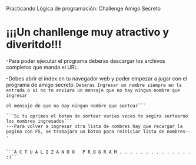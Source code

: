 Practicando Lógica de programación: Challenge Amigo Secreto

<h1> ¡¡¡Un chanllenge muy atractivo y diveritdo!!!</h1>

-Para poder ejecutar el programa deberas descargar los archivos completos que manda el URL. 

-Debes abrir el index en tu navegador web y poder empezar a jugar con el programa de amigo secreto. 
```Deberas Ingresar un nombre siempre en la entrada o si no te enviara un mensaje que no hay ningun nombre que ingresar```
```Tambien debes ingresar por lo menos dos nombres a la lista para que se puedan sortear porque si no ingresas ningun nombre el mismo boton de sortear te enviara
el mensaje de que no hay ningun nombre que sortear```

```Si tu oprimes el boton de sortear varias veces te segira sortearno los nombres ingresados```
---Para volver a ingresar otra lista de nombres hay que recargar la pagina con F5, se trabajara un boton para reiniciar lista de nombres---


```A C T U A L I Z A N D O   P R O G R A M . . . . . . . . . . . . . . :)```
